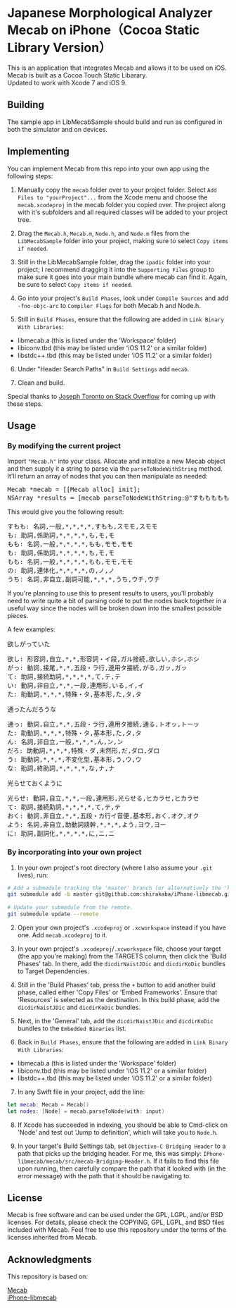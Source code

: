 # Japanese Morphological Analyzer Mecab on iPhone（Cocoa Static Library Version）

This is an application that integrates Mecab and allows it to be used on iOS.  
Mecab is built as a Cocoa Touch Static Libarary.  
Updated to work with Xcode 7 and iOS 9.

## Building

The sample app in LibMecabSample should build and run as configured in both 
the simulator and on devices.

## Implementing

You can implement Mecab from this repo into your own app using the following steps:

1.  Manually copy the `mecab` folder over to your project folder. Select `Add Files to "yourProject"...` from the Xcode menu and choose the `mecab.xcodeproj` in the mecab folder you copied over.  The project along with it's subfolders and all required classes will be added to your project tree.

2.  Drag the `Mecab.h`, `Mecab.m`, `Node.h`, and `Node.m` files from the `LibMecabSample` folder into your project, making sure to select `Copy items if needed`.

3.  Still in the LibMecabSample folder, drag the `ipadic` folder into your project; I recommend dragging it into the `Supporting Files` group to make sure it goes into your main bundle where mecab can find it.  Again, be sure to select `Copy items if needed`.

4. Go into your project's `Build Phases`, look under `Compile Sources` and add `-fno-objc-arc` to `Compiler Flags` for both Mecab.h and Node.h.

5.  Still in `Build Phases`, ensure that the following are added in `Link Binary With Libraries`:

 * libmecab.a (this is listed under the 'Workspace' folder)
 * libiconv.tbd (this may be listed under 'iOS 11.2' or a similar folder)
 * libstdc++.tbd (this may be listed under 'iOS 11.2' or a similar folder)

6. Under "Header Search Paths" in `Build Settings` add `mecab`.

7. Clean and build.

Special thanks to [Joseph Toronto on Stack Overflow](http://stackoverflow.com/a/37891729/3295398) for coming up with these steps.

## Usage

### By modifying the current project

Import `"Mecab.h"` into your class. Allocate and initialize a new Mecab object and then supply it a string to parse via the `parseToNodeWithString` method.  It'll return an array of nodes that you can then manipulate as needed:

<pre>
Mecab *mecab = [[Mecab alloc] init];  
NSArray *results = [mecab parseToNodeWithString:@"すもももももももものうち"];
</pre>

This would give you the following result:

<pre>
すもも: 名詞,一般,*,*,*,*,すもも,スモモ,スモモ  
も: 助詞,係助詞,*,*,*,*,も,モ,モ  
もも: 名詞,一般,*,*,*,*,もも,モモ,モモ  
も: 助詞,係助詞,*,*,*,*,も,モ,モ  
もも: 名詞,一般,*,*,*,*,もも,モモ,モモ  
の: 助詞,連体化,*,*,*,*,の,ノ,ノ  
うち: 名詞,非自立,副詞可能,*,*,*,うち,ウチ,ウチ
</pre>

If you're planning to use this to present results to users, you'll probably need to write quite a bit of parsing code to put the nodes back together in a useful way since the nodes will be broken down into the smallest possible pieces.

A few examples:

欲しがっていた  
<pre>
欲し: 形容詞,自立,*,*,形容詞・イ段,ガル接続,欲しい,ホシ,ホシ  
がっ: 動詞,接尾,*,*,五段・ラ行,連用タ接続,がる,ガッ,ガッ  
て: 助詞,接続助詞,*,*,*,*,て,テ,テ  
い: 動詞,非自立,*,*,一段,連用形,いる,イ,イ  
た: 助動詞,*,*,*,特殊・タ,基本形,た,タ,タ  
</pre>

通ったんだろうな  
<pre>
通っ: 動詞,自立,*,*,五段・ラ行,連用タ接続,通る,トオッ,トーッ  
た: 助動詞,*,*,*,特殊・タ,基本形,た,タ,タ  
ん: 名詞,非自立,一般,*,*,*,ん,ン,ン  
だろ: 助動詞,*,*,*,特殊・ダ,未然形,だ,ダロ,ダロ  
う: 助動詞,*,*,*,不変化型,基本形,う,ウ,ウ  
な: 助詞,終助詞,*,*,*,*,な,ナ,ナ  
</pre>

光らせておくように  
<pre>
光らせ: 動詞,自立,*,*,一段,連用形,光らせる,ヒカラセ,ヒカラセ  
て: 助詞,接続助詞,*,*,*,*,て,テ,テ  
おく: 動詞,非自立,*,*,五段・カ行イ音便,基本形,おく,オク,オク  
よう: 名詞,非自立,助動詞語幹,*,*,*,よう,ヨウ,ヨー  
に: 助詞,副詞化,*,*,*,*,に,ニ,ニ  
</pre>

### By incorporating into your own project

1. In your own project's root directory (where I also assume your `.git` lives), run:

```bash
# Add a submodule tracking the 'master' branch (or alternatively the 'korean' branch)
git submodule add -b master git@github.com:shirakaba/iPhone-libmecab.git
    
# Update your submodule from the remote.
git submodule update --remote
```

2. Open your own project's `.xcodeproj` or `.xcworkspace` instead if you have one. Add `mecab.xcodeproj` to it.

3. In your own project's `.xcodeproj`/`.xcworkspace` file, choose your target (the app you're making) from the TARGETS column, then click the 'Build Phases' tab. In there, add the `dicdirNaistJDic` and `dicdirKoDic` bundles to Target Dependencies.

4. Still in the 'Build Phases' tab, press the `+` button to add another build phase, called either 'Copy Files' or 'Embed Frameworks'. Ensure that 'Resources' is selected as the destination. In this build phase, add the `dicdirNaistJDic` and `dicdirKoDic` bundles.

5. Next, in the 'General' tab, add the `dicdirNaistJDic` and `dicdirKoDic` bundles to the `Embedded Binaries` list.

6. Back in `Build Phases`, ensure that the following are added in `Link Binary With Libraries`:

 * libmecab.a (this is listed under the 'Workspace' folder)
 * libiconv.tbd (this may be listed under 'iOS 11.2' or a similar folder)
 * libstdc++.tbd (this may be listed under 'iOS 11.2' or a similar folder)

7. In any Swift file in your project, add the line:

```Swift
let mecab: Mecab = Mecab()
let nodes: [Node] = mecab.parseToNode(with: input)
```
    
8. If Xcode has succeeded in indexing, you should be able to Cmd-click on 'Node' and test out 'Jump to definition', which will take you to `Node.h`.

9. In your target's Build Settings tab, set `Objective-C Bridging Header` to a path that picks up the bridging header. For me, this was simply: `IPhone-libmecab/mecab/src/mecab-Bridging-Header.h`. If it fails to find this file upon running, then carefully compare the path that it looked with (in the error message) with the path that it should be navigating to.

## License

Mecab is free software and can be used under the GPL, LGPL, and/or BSD licenses.
For details, please check the COPYING, GPL, LGPL, and BSD files included with Mecab.
Feel free to use this repository under the terms of the licenses inherited from Mecab.

## Acknowledgments

This repository is based on:

[Mecab](http://taku910.github.io/mecab/)  
[iPhone-libmecab](https://github.com/FLCLjp/iPhone-libmecab/)
